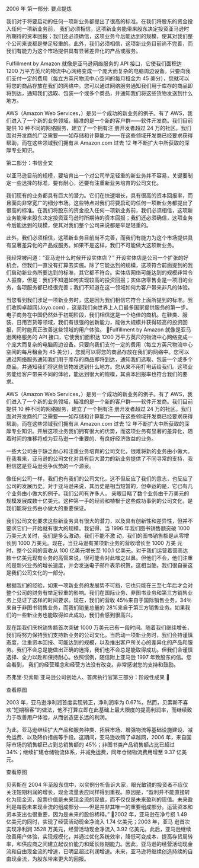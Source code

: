 2006 年
第一部分: 要点提炼

我们对于将要启动的任何一项新业务都提出了很高的标准。在我们将股东的资金投入任何一项新业务前， 我们必须相信，这项新业务能带来股东决定投资亚马逊时所期待的资本回报；我们还必须确信，这项业务今后能达到的规模，使其对我们整个公司来说都是举足轻重的。此外，我们必须相信，这项新业务目前尚不完善，而我们有能力为这个市场提供具有显著差异化的产品或服务。

Fulfillment by Amazon 就像是亚马逊网络服务的 API 接口，它使我们面积达 1200 万平方英尺的物流中心网络变成一个庞大而复杂的电脑周边设备。只要向我们支付一定的费用（每立方英尺物流中心空间的每月租金为 45 美分），您就可以将您的商品存放在我们的网络中。您可以通过网络服务通知我们用于库存的商品即将到达，通知我们选取、包装一个或多个商品，并通知我们将这些货物发送到什么地方。

AWS（Amazon Web Services，）是另一个成功的新业务的例子。有了 AWS，我们进入了一个新的业务领域，瞄准的是一个新的客户群——软件开发商。我们目前提供 10 种不同的网络服务，建立了一个拥有注
册开发者超过 24 万的社区。我们面对开发商的广泛需要——如存储和计算能力——在这些领域开发商已经要求获得帮助，而在这些领域我们拥有从 Amazon.com 过去 12 年不断扩大中所获取的深厚专业知识。


第二部分：书信全文


以亚马逊目前的规模，要培育出一个对公司举足轻重的新业务并不容易，关键要制定一些选择的标准，要有耐心，还要有注重新业务培育的公司文化。

我们现有的业务都具有巨大的潜力。它们在快速增长，具有很高的资本回报率，而且面向非常宽广的细分市场。这些特点对我们将要启动的任何一项新业务都提出了很高的标准。在我们将股东的资金投入任何一项新业务前，我们必须相信，这项新业务能带来股东决定投资亚马逊时所期待的资本回报；我们还必须确信，这项业务今后能达到的规模，使其对我们整个公司来说都是举足轻重的。

此外，我们必须相信，这项新业务目前尚不完善，而我们有能力为这个市场提供具有显著差异化的产品或服务。如果不是这样，我们不可能做大这项新业务。

我经常被问道：“亚马逊什么时候开设实体店？” 开设实体店是公司一个扩张的好机会，但我们一直没有打算去实施。除了它能达到的规模，这项符合前面提到的我们启动新业务所要达到的标准，其它都不符合。实体店网络可能达到的规模非常令人振奋，但是：我们不知道如何实现较高的投资回报；实体店零售业是一项旧的业务，各项服务都已经很完善；我们不知道在这一领域如何为客户带来非凡的体验。

当您看到我们涉足一项新业务时，这是因为我们相信它符合上面所提到的标准。我们收购卓越网(Joyo.com) ，这是我们向世界上人口最多国家提供服务的第一步。电子商务在中国仍然处于初期阶段，我们相信这是一个绝佳的商机。在鞋类、服装、日用百货等领域，我们有很强的创新能力，能做大规模并获得较高的投资回报，同时能真正改善这些领域的用户体验。
Fulfillment by Amazon 就像是亚马逊网络服务的 API 接口，它使我们面积达 1200 万平方英尺的物流中心网络变成一个庞大而复杂的电脑周边设备。只要向我们支付一定的费用（每立方英尺物流中心空间的每月租金为 45 美分），您就可以将您的商品存放在我们的网络中。您可以通过网络服务通知我们用于库存的商品即将到达，通知我们选取、包装一个或多个商品，并通知我们将这些货物发送到什么地方。您从来不用打电话给我们。这项业务能给客户带来不同的体验，能达到很大的规模，其资本回报率也符合我们的要求。

AWS（Amazon Web Services，）是另一个成功的新业务的例子。有了 AWS，我们进入了一个新的业务领域，瞄准的是一个新的客户群——软件开发商。我们目前提供 10 种不同的网络服务，建立了一个拥有注
册开发者超过 24 万的社区。我们面对开发商的广泛需要——如存储和计算能力——在这些领域开发商已经要求获得帮助，而在这些领域我们拥有从 Amazon.com 过去 12 年不断扩大中所获取的深厚专业知识。开展这项业务我们拥有很大的优势，而这项业务有显著的差异化，随着时间的推移将成为亚马逊一个重要的、有良好经济效益的业务。

一些大公司由于缺乏耐心和注重业务培育的公司文化，很难将新的业务由小做大。在我看来，亚马逊的公司文化对具有巨大潜力的新业务提供了不同寻常的支持，我相信这是亚马逊竞争优势的一个源泉。

像任何公司一样，我们也有我们的公司文化，这不但反应了我们的意志，也反应了公司的发展历史。对于亚马逊来说，其历史是相当短暂的，但幸运的是，它已有几个业务由小做大的例子。我们公司有许多人， 亲眼目睹了数个业务由千万美元的规模发展成数十亿美元。这种第一手的经验和植根于这些成功事例的公司文化，是我们能将业务由小做大的重要保证。

我们公司文化要求这些新业务具有很大的潜力，以及具有创新性和差异性，但并不要求它们一开始就有很大的规模。我记得，当 1996 年我们图书销售额突破 1000 万美元大关时，我们是多么激动。我们不能不激
动，我们的图书销售额是从零增长到 1000 万美元。现在，当亚马逊有某项新业务的营收增长至 1000 万美
元时，整个公司的营收从 100 亿美元增长至 100.1 亿美元。对于我们运营着营高达数十亿美元现有业务的高管来说，很可能会对此嗤之以鼻。但他们不会，他们注重的是新兴业务的增长速度，并会发送电子邮件表示祝贺。这相当酷，我们很自豪这是我们公司文化的一部分。

根据我们的经验，如果一项新业务的发展势不可挡，它也只能在三至七年后才会对整个公司的财务有举足轻重的影响。我们在国际业务、非图书业务和第三方销售业务上见证了这样的时间要求。现在，我们的营收 45％来自于国际销售业务，34％来自于非图书销售业务，而我们销量总量的 28%来自于第三方销售业务。如果我们的一些新业务也能取得如此成功，我们会感到很高兴。

现在距我们庆祝销售额首次突破 1000 万美元已有一段时间。随着我们继续增长，我们将努力保持我们支持新业务的公司文化。当启动一项新业务时，我们会持谨慎态度，注重资本回报、可能达到的规模，以及推出客户所关心的差异化的产品和服务。我们不会总是能做出正确的选择，我们也不会总是能取得成功。但我们会谨慎选择、全力以赴和保持耐心。依照惯例，随信附上亚马逊 1997 年致股东的信。您会看到， 我们的经营理念和经营方法没有改变。非常感谢您的支持和鼓励。

杰弗里·贝索斯
亚马逊公司创始人、首席执行官第三部分：阶段性成果

















查看原图


2003 年，亚马逊净利润首度实现转正，净利润率为 0.67%。然而，贝索斯不喜欢“短期租客”的做法，他不打算立即在此基础上最大限度的提高利润率，而继续致力于改善用户体验，从而创造更长远的利润。

为此，亚马逊继续扩大产品和服务种类、拓展市场、增强物流等基础设施建设、减免运费、以及降价措施等手段。这期间，亚马逊收购了卓越网，2006 年，来自国际市场的销售额已占到总销售额的 45%；非图书类产品销售额占比已超过 34%；继续扩建仓储物流体系，并减免运费，同年仓储物流费用增至 9.37 亿美元。

















查看原图

贝索斯在 2004 年至股东信中，以实例分析告诉大家，眼光敏锐的投资者不应仅关注短期利润的增长，现金流量表应同样得到重视。原因是，“盈利并不能直接转化为现金流，股票价值是未来现金流的现值，而不仅仅是未来盈利的现值。未来盈利是每股未来现金流的组成部分——但是并非其唯一的重要组成部分。运营资本和资本支出也很重要，因为是未来的股份稀释。”

2002 年，亚马逊在净亏损 1.49 亿美元的同时，实现了经营活动现金净流入 1.74 亿美元；2003 年，亚马
逊首次实现净利润 3528 万美元，经营活动现金净流入 3.92 亿美元。此后，亚马逊继续改善用户体验，实现规模化，并通过优化系统效率，降低可变成本、提高存货周转率，和供应商之间建立起议价能力和延长账期能力。因此，亚马逊的经营活动现金流和自由现金流的增速，已明显超过利润增速。未来，亚马逊将继续创造持续的自由现金流，为股东带来更大的回报。
